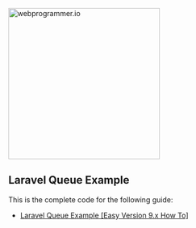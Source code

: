<p><a href="https://webprogrammer.io/" target="_blank"><img src="https://webprogrammer.io/wp-content/uploads/2022/05/web-programmer-logo-bw-600.png" width="300" alt="webprogrammer.io" /></a></p>

## Laravel Queue Example

This is the complete code for the following guide:

-   [Laravel Queue Example [Easy Version 9.x How To]](https://webprogrammer.io/laravel-queue-example/)
